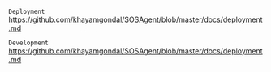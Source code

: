 `Deployment` https://github.com/khayamgondal/SOSAgent/blob/master/docs/deployment.md

`Development` https://github.com/khayamgondal/SOSAgent/blob/master/docs/deployment.md
